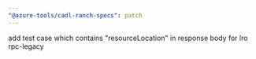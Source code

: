 ```yaml
---
"@azure-tools/cadl-ranch-specs": patch
---
```


add test case which contains "resourceLocation" in response body for lro rpc-legacy
